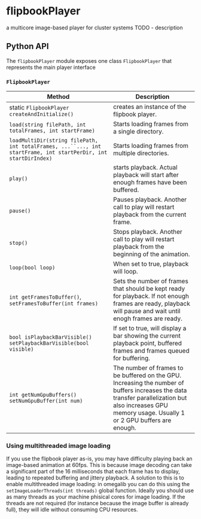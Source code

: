 # flipbookPlayer
a multicore image-based player for cluster systems
TODO - description

## Python API
The `flipbookPlayer` module exposes one class `FlipbookPlayer` that represents the main player interface

### `FlipbookPlayer`
| **Method** | Description
|---|---|
static `FlipbookPlayer createAndInitialize()` | creates an instance of the flipbook player.
`load(string filePath, int totalFrames, int startFrame)` | Starts loading frames from a single directory.
`loadMultiDir(string filePath, int totalFrames, ...``..., int startFrame, int startPerDir, int startDirIndex)` | Starts loading frames from multiple directories.
`play()` | starts playback. Actual playback will start after enough frames have been buffered.
`pause()` | Pauses playback. Another call to play will restart playback from the current frame.
`stop()` | Stops playback. Another call to play will restart playback from the beginning of the animation.
`loop(bool loop)` | When set to true, playback will loop.
`int getFramesToBuffer()`, `setFramesToBuffer(int frames)` | Sets the number of frames that should be kept ready for playback. If not enough frames are ready, playback will pause and wait until enogh frames are ready.
`bool isPlaybackBarVisible()` `setPlaybackBarVisible(bool visible)` | If set to true, will display a bar showing the current playback point, buffered frames and frames queued for buffering.
`int getNumGpuBuffers()` `setNumGpuBuffer(int num)` | The number of frames to be buffered on the GPU. Increasing the number of buffers increases the data transfer parallelization but also increases GPU memory usage. Usually 1 or 2 GPU buffers are enough.

### Using multithreaded image loading
If you use the flipbook player as-is, you may have difficulty playing back an image-based animation at 60fps. This is because image decoding can take a significant part of the 16 milliseconds that each frame has to display, leading to repeated buffering and jittery playback. 
A solution to this is to enable multithreaded image loading: in omegalib you can do this using the `setImageLoaderThreads(int threads)` global function. Ideally you should use as many threads as your machine phisical cores for image loading. If the threads are not required (for instance because the image buffer is already full), they will idle without consuming CPU resources.

